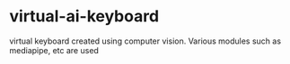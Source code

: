 # virtual-ai-keyboard
virtual keyboard created using computer vision. Various modules such as mediapipe, etc are used
